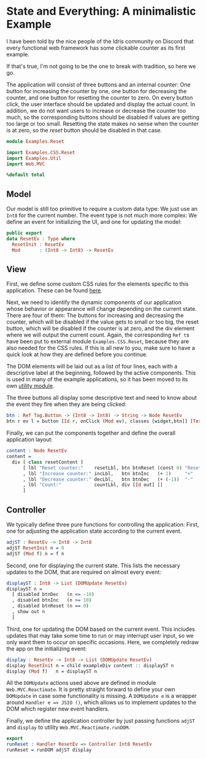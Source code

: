 # State and Everything: A minimalistic Example

I have been told by the nice people of the Idris community
on Discord that every functional web framework has some clickable
counter as its first example.

If that's true, I'm not going to be the one to break with
tradition, so here we go.

The application will consist of three buttons and an internal
counter: One button for increasing the counter by one, one button
for decreasing the counter, and one button for resetting the counter to
zero. On every button click, the user interface should be updated
and display the actual count. In addition, we do not want users
to increase or decrease the counter too much, so the corresponding
buttons should be disabled if values are getting too large or too small.
Resetting the state makes no sense when the counter is at zero,
so the *reset* button should be disabled in that case.


```idris
module Examples.Reset

import Examples.CSS.Reset
import Examples.Util
import Web.MVC

%default total
```

## Model

Our model is still too primitive to require a custom
data type: We just use an `Int8` for the current number.
The event type is not much more complex: We define an
event for initializing the UI, and one for updating
the model:

```idris
public export
data ResetEv : Type where
  ResetInit : ResetEv
  Mod       : (Int8 -> Int8) -> ResetEv
```

## View

First, we define some custom CSS rules for the
elements specific to this application. These can
be found [here](CSS/Reset.idr).

Next, we need to identify the dynamic components
of our application whose behavior or appearance will
change depending on the current state.
There are four of them: The buttons for increasing and decreasing
the counter, which will be disabled if the value gets to
small or too big, the reset button, which will be disabled
if the counter is at zero, and the div element where we will output
the current count. Again, the corresponding `Ref t`s
have been put to external module `Examples.CSS.Reset`, because they are
also needed for the CSS rules.
If this is all new to you, make sure to have a quick
look at how they are defined before you continue.

The DOM elements will be laid out as a list of
four lines, each with a descriptive label at the
beginning, followed by the active components.
This is used in many of the example applications,
so it has been moved to its own [utility module](Util.idr).

The three buttons all display some descriptive
text and need to know about the event they fire
when they are being clicked:

```idris
btn : Ref Tag.Button -> (Int8 -> Int8) -> String -> Node ResetEv
btn r ev l = button [Id r, onClick (Mod ev), classes [widget,btn]] [Text l]
```

Finally, we can put the components together and define
the overall application layout:

```idris
content : Node ResetEv
content =
  div [ class resetContent ]
      [ lbl "Reset counter:"    resetLbl, btn btnReset (const 0) "Reset"
      , lbl "Increase counter:" incLbl,   btn btnInc   (+ 1)     "+"
      , lbl "Decrease counter:" decLbl,   btn btnDec   (+ (-1))  "-"
      , lbl "Count:"            countLbl, div [Id out] []
      ]
```

## Controller

We typically define three pure functions for controlling the
application: First, one for adjusting the application state
according to the current event.

```idris
adjST : ResetEv -> Int8 -> Int8
adjST ResetInit n = 0
adjST (Mod f) n = f n
```

Second, one for displaying the current state. This lists
the necessary updates to the DOM, that are required on
almost every event:

```idris
displayST : Int8 -> List (DOMUpdate ResetEv)
displayST n =
  [ disabled btnDec   (n <= -10)
  , disabled btnInc   (n >= 10)
  , disabled btnReset (n == 0)
  , show out n
  ]
```

Third, one for updating the DOM based on the current event.
This includes updates that may take some time to run or
may interrupt user input, so we only want them to occur
on specific occasions. Here, we completely redraw the app
on the initializing event:

```idris
display : ResetEv -> Int8 -> List (DOMUpdate ResetEv)
display ResetInit n = child exampleDiv content :: displayST n
display (Mod f)   n = displayST n
```

All the `DOMUpdate` actions used above are defined in module
`Web.MVC.Reactimate`. It is pretty straight forward to define your
own `DOMUpdate` in case some functionality is missing.
A `DOMUpdate e` is a wrapper around `Handler e => JSIO ()`, which
allows us to implement updates to the DOM which register new
event handlers.

Finally, we define the application controller by just passing
functions `adjST` and `display` to utility `Web.MVC.Reactimate.runDOM`.

```idris
export
runReset : Handler ResetEv => Controller Int8 ResetEv
runReset = runDOM adjST display
```

<!-- vi: filetype=idris2:syntax=markdown
-->
